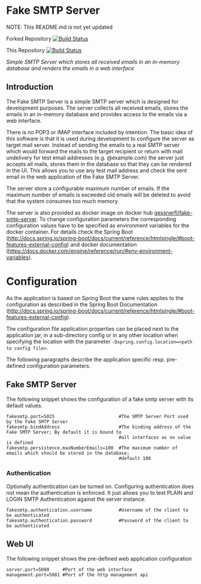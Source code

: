 # Fake SMTP Server

NOTE: This README.md is not yet updated

Forked Repository
[![Build Status](https://travis-ci.org/gessnerfl/fake-smtp-server.svg?branch=master)](https://travis-ci.org/gessnerfl/fake-smtp-server)

This Repository
[![Build Status](https://travis-ci.org/ltlynxus/fake-smtp-server.svg?branch=master)](https://travis-ci.org/ltlynxus/fake-smtp-server)

*Simple SMTP Server which stores all received emails in an in-memory database and renders the emails in a web interface*

## Introduction

The Fake SMTP Server is a simple SMTP server which is designed for development purposes. The server collects all
received emails, stores the emails in an in-memory database and provides access to the emails via a web interface.

There is no POP3 or IMAP interface included by intention. The basic idea of this software is that it is used during 
development to configure the server as target mail server. Instead of sending the emails to a real SMTP server which 
would forward the mails to the target recipient or return with mail undelivery for test email addresses (e.g. 
@example.com) the server just accepts all mails, stores them in the database so that they can be rendered in the UI. 
This allows you to use any test mail address and check the sent email in the web application of the Fake SMTP Server.

The server store a configurable maximum number of emails. If the maximum number of emails is exceeded old emails will
be deleted to avoid that the system consumes too much memory.

The server is also provided as docker image on docker hub [gessnerfl/fake-smtp-server](https://hub.docker.com/r/gessnerfl/fake-smtp-server/).
To change configuration parameters the corresponding configuration values have to be specified as environment variables
for the docker container. For details check the Spring Boot (http://docs.spring.io/spring-boot/docs/current/reference/htmlsingle/#boot-features-external-config) 
and docker documentation (https://docs.docker.com/engine/reference/run/#env-environment-variables).

# Configuration

As the application is based on Spring Boot the same rules applies to the configuration as described in the Spring Boot 
Documentation (http://docs.spring.io/spring-boot/docs/current/reference/htmlsingle/#boot-features-external-config).

The configuration file application.properties can be placed next to the application jar, in a sub-directory config or 
in any other location when specifying the location with the parameter `-Dspring.config.location=<path to config file>`.

The following paragraphs describe the application specific resp. pre-defined configuration parameters.

## Fake SMTP Server
The following snippet shows the configuration of a fake smtp server with its default values.

    fakesmtp.port=5025                        #The SMTP Server Port used by the Fake SMTP Server
    fakesmtp.bindAddress                      #The binding address of the Fake SMTP Server; By default it is bound to 
                                              #all interfaces as no value is defined
    fakesmtp.persistence.maxNumberEmails=100  #The maximum number of emails which should be stored in the database; 
                                              #default 100
    

### Authentication
Optionally authentication can be turned on. Configuring authentication does not mean the authentication is enforced. It
just allows you to test PLAIN and LOGIN SMTP Authentication against the server instance.

    fakesmtp.authentication.username          #Username of the client to be authenticated
    fakesmtp.authentication.password          #Password of the client to be authenticated

## Web UI
The following snippet shows the pre-defined web application configuration

    server.port=5080     #Port of the web interface
    management.port=5081 #Port of the http management api
